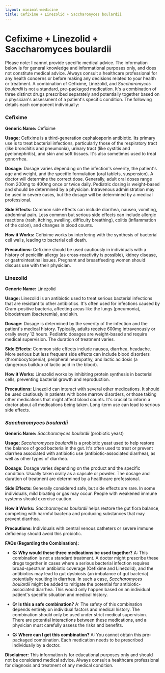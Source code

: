 ```yaml
---
layout: minimal-medicine
title: Cefixime + Linezolid + Saccharomyces boulardii
---
```


# Cefixime + Linezolid + Saccharomyces boulardii
Please note:  I cannot provide specific medical advice. The information below is for general knowledge and informational purposes only, and does not constitute medical advice.  Always consult a healthcare professional for any health concerns or before making any decisions related to your health or treatment.  A combination of Cefixime, Linezolid, and *Saccharomyces boulardii* is not a standard, pre-packaged medication.  It's a combination of three distinct drugs prescribed separately and potentially together based on a physician's assessment of a patient's specific condition.  The following details each component individually:

### Cefixime

**Generic Name:** Cefixime

**Usage:** Cefixime is a third-generation cephalosporin antibiotic.  Its primary use is to treat bacterial infections, particularly those of the respiratory tract (like bronchitis and pneumonia), urinary tract (like cystitis and pyelonephritis), and skin and soft tissues. It's also sometimes used to treat gonorrhea.

**Dosage:**  Dosage varies depending on the infection's severity, the patient's age and weight, and the specific formulation (oral tablets, suspension). A doctor will determine the correct dose.  Generally, adult oral doses range from 200mg to 400mg once or twice daily. Pediatric dosing is weight-based and should be determined by a physician. Intravenous administration may be used in severe cases, but the dosage will be determined by a medical professional.

**Side Effects:** Common side effects can include diarrhea, nausea, vomiting, abdominal pain. Less common but serious side effects can include allergic reactions (rash, itching, swelling, difficulty breathing), colitis (inflammation of the colon), and changes in blood counts.

**How it Works:** Cefixime works by interfering with the synthesis of bacterial cell walls, leading to bacterial cell death.

**Precautions:** Cefixime should be used cautiously in individuals with a history of penicillin allergy (as cross-reactivity is possible), kidney disease, or gastrointestinal issues.  Pregnant and breastfeeding women should discuss use with their physician.


### Linezolid

**Generic Name:** Linezolid

**Usage:** Linezolid is an antibiotic used to treat serious bacterial infections that are resistant to other antibiotics. It's often used for infections caused by Gram-positive bacteria, affecting areas like the lungs (pneumonia), bloodstream (bacteremia), and skin.

**Dosage:** Dosage is determined by the severity of the infection and the patient's medical history. Typically, adults receive 600mg intravenously or orally every 12 hours.  Pediatric dosages are weight-based and require medical supervision.  The duration of treatment varies.

**Side Effects:** Common side effects include nausea, diarrhea, headache. More serious but less frequent side effects can include blood disorders (thrombocytopenia), peripheral neuropathy, and lactic acidosis (a dangerous buildup of lactic acid in the blood).

**How it Works:** Linezolid works by inhibiting protein synthesis in bacterial cells, preventing bacterial growth and reproduction.

**Precautions:** Linezolid can interact with several other medications.  It should be used cautiously in patients with bone marrow disorders, or those taking other medications that might affect blood counts.  It's crucial to inform a doctor about all medications being taken.  Long-term use can lead to serious side effects.


### *Saccharomyces boulardii*

**Generic Name:** *Saccharomyces boulardii* (probiotic yeast)

**Usage:** *Saccharomyces boulardii* is a probiotic yeast used to help restore the balance of good bacteria in the gut. It's often used to treat or prevent diarrhea associated with antibiotic use (antibiotic-associated diarrhea), as well as other types of diarrhea.

**Dosage:** Dosage varies depending on the product and the specific condition.  Usually taken orally as a capsule or powder.  The dosage and duration of treatment are determined by a healthcare professional.

**Side Effects:** Generally considered safe, but side effects are rare.  In some individuals, mild bloating or gas may occur.  People with weakened immune systems should exercise caution.

**How it Works:** *Saccharomyces boulardii* helps restore the gut flora balance, competing with harmful bacteria and producing substances that may prevent diarrhea.

**Precautions:** Individuals with central venous catheters or severe immune deficiency should avoid this probiotic.


**FAQs (Regarding the Combination):**

* **Q: Why would these three medications be used together?** A:  This combination is not a standard treatment.  A doctor might prescribe these drugs together in cases where a serious bacterial infection requires broad-spectrum antibiotic coverage (Cefixime and Linezolid), and the antibiotics may lead to gut dysbiosis (an imbalance of gut bacteria) potentially resulting in diarrhea. In such a case, *Saccharomyces boulardii* might be added to mitigate the potential for antibiotic-associated diarrhea.  This would only happen based on an individual patient's specific situation and medical history.

* **Q: Is this a safe combination?** A: The safety of this combination depends entirely on individual factors and medical history. The combination should only be used under strict medical supervision.  There are potential interactions between these medications, and a physician must carefully assess the risks and benefits.

* **Q: Where can I get this combination?** A:  You cannot obtain this pre-packaged combination.  Each medication needs to be prescribed individually by a doctor.

**Disclaimer:** This information is for educational purposes only and should not be considered medical advice.  Always consult a healthcare professional for diagnosis and treatment of any medical condition.
